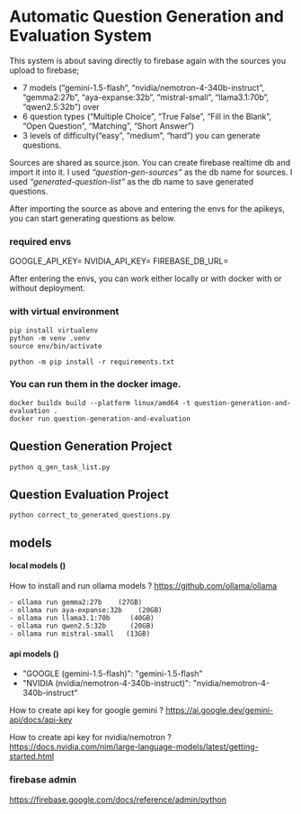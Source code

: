 # Automatic Question Generation and Evaluation System
This system is about saving directly to firebase again with the sources you upload to firebase;
* 7 models (“gemini-1.5-flash”, “nvidia/nemotron-4-340b-instruct”, “gemma2:27b”, “aya-expanse:32b”, “mistral-small”, “llama3.1:70b”, “qwen2.5:32b”) over 
* 6 question types (“Multiple Choice”, “True False”, “Fill in the Blank”, “Open Question”, “Matching”, “Short Answer”)
* 3 levels of difficulty(“easy”, “medium”, “hard”) 
you can generate questions.

Sources are shared as source.json.
You can create firebase realtime db and import it into it. 
I used *“question-gen-sources”* as the db name for sources. 
I used *“generated-question-list”* as the db name to save generated questions.

After importing the source as above and entering the envs for the apikeys, you can start generating questions as below.

### required envs
GOOGLE_API_KEY=
NVIDIA_API_KEY=
FIREBASE_DB_URL=

After entering the envs, you can work either locally or with docker with or without deployment.
### with virtual environment

```
pip install virtualenv
python -m venv .venv
source env/bin/activate

python -m pip install -r requirements.txt
```

### You can run them in the docker image.

```
docker buildx build --platform linux/amd64 -t question-generation-and-evaluation .
docker run question-generation-and-evaluation
```

## Question Generation Project
`python q_gen_task_list.py`

## Question Evaluation Project
`python correct_to_generated_questions.py`

## models
#### local models ()
How to install and run ollama models ?
https://github.com/ollama/ollama

<!-- MODELS=("gemma2" "aya-expanse" "mistral-nemo" "llama3.1" "qwen2.5", "mistral") -->
<!-- MODELS=("gemma2:27b" "aya-expanse:32b" "mistral-small" "llama3.1:70b" "qwen2.5:32b") -->

    - ollama run gemma2:27b    (27GB)
    - ollama run aya-expanse:32b    (20GB)
    - ollama run llama3.1:70b     (40GB)
    - ollama run qwen2.5:32b      (20GB)
    - ollama run mistral-small   (13GB)
<!-- Total 120 GB -->

#### api models ()
* "GOOGLE (gemini-1.5-flash)": "gemini-1.5-flash"
* "NVIDIA (nvidia/nemotron-4-340b-instruct)": "nvidia/nemotron-4-340b-instruct"

How to create api key for google gemini ?
https://ai.google.dev/gemini-api/docs/api-key


How to create api key for nvidia/nemotron ?
https://docs.nvidia.com/nim/large-language-models/latest/getting-started.html




### firebase admin
https://firebase.google.com/docs/reference/admin/python
